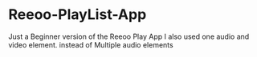 # Reeoo-PlayList-App
Just a Beginner version of the Reeoo Play App
I also used one audio and video element. instead of Multiple audio elements
